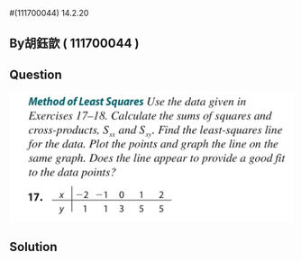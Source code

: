 #(111700044) 14.2.20

## By胡鈺歆 ( 111700044 )

## Question
 
 ![image](https://github.com/HWTeng-Course/202402-Statistics/blob/main/Images/S__27295749.jpg)

## Solution
